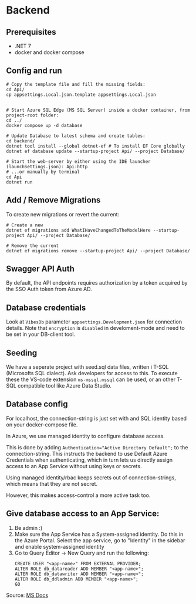 # Backend
## Prerequisites
 * .NET 7
 * docker and docker compose 

## Config and run
```shell
# Copy the template file and fill the missing fields:
cd Api/
cp appsettings.Local.json.template appsettings.Local.json


# Start Azure SQL Edge (MS SQL Server) inside a docker container, from project-root folder:
cd ../
docker compose up -d database

# Update Database to latest schema and create tables: 
cd backend/
dotnet tool install --global dotnet-ef # To install EF Core globally
dotnet ef database update --startup-project Api/ --project Database/

# Start the web-server by either using the IDE launcher (launchSettings.json): Api:http
# ...or manually by terminal 
cd Api
dotnet run
```


## Add / Remove Migrations
To create new migrations or revert the current:
```shell
# Create a new
dotnet ef migrations add WhatIHaveChangedToTheModelHere --startup-project Api/ --project Database/ 

# Remove the current
dotnet ef migrations remove --startup-project Api/ --project Database/ 

```

## Swagger API Auth
By default, the API endpoints requires authorization by a token acquired by the SSO Auth token from Azure AD.

## Database credentials
Look at `VibesDb` parameter `appsettings.Development.json` for connection details. Note that `encryption` is `disabled` in develoment-mode and need to be set in your DB-client tool.


## Seeding 
We have a seperate project with seed.sql data files, written i T-SQL (Microsofts SQL dialect). Ask developers for access to this. To execute these the VS-code extension `ms-mssql.mssql` can be used, or an other T-SQL compatible tool like Azure Data Studio.

## Database config 
For localhost, the connection-string is just set with and SQL identity based on your docker-compose file. 

In Azure, we use managed identity to configure database access. 

This is done by adding `Authentication="Active Directory Default";` to the connection-string. This instructs the backend to use 
Default Azure Credentials when authenticating, which in turn lets us directly assign access to an App Service without using 
keys or secrets.

Using managed identity/rbac keeps secrets out of connection-strings, which means that they are not secret. 

However, this makes access-control a more active task too. 

## Give database access to an App Service:
1. Be admin :)
2. Make sure the App Service has a System-assigned identity. 
   Do this in the Azure Portal. Select the app service, go to "Identity" in the sidebar and enable system-assigned identity
3. Go to Query Editor -> New Query and run the following: 
   ```tsql
   CREATE USER "<app-name>" FROM EXTERNAL PROVIDER;
   ALTER ROLE db_datareader ADD MEMBER "<app-name>";
   ALTER ROLE db_datawriter ADD MEMBER "<app-name>";
   ALTER ROLE db_ddladmin ADD MEMBER "<app-name>";
   GO
   ```

Source: [MS Docs](https://learn.microsoft.com/en-us/azure/app-service/tutorial-connect-msi-azure-database?tabs=sqldatabase,systemassigned,dotnet,windowsclient#2-configure-managed-identity-for-app)
